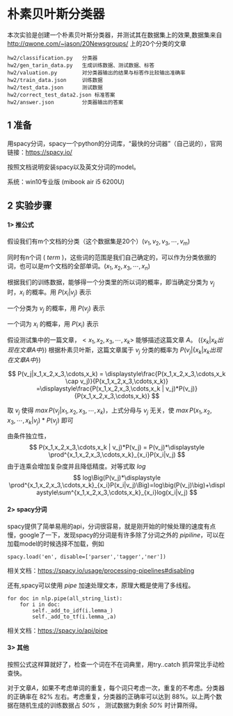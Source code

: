 # 朴素贝叶斯分类器

本次实验是创建一个朴素贝叶斯分类器，并测试其在数据集上的效果,数据集来自 http://qwone.com/~jason/20Newsgroups/ 上的20个分类的文章

    hw2/classification.py   分类器
    hw2/gen_tarin_data.py   生成训练数据、测试数据、标答
    hw2/valuation.py        对分类器输出的结果与标答作比较输出准确率
    hw2/train_data.json     训练数据
    hw2/test_data.json      测试数据
    hw2/correct_test_data2.json 标准答案
    hw2/answer.json         分类器输出的答案

## 1 准备

用spacy分词，spacy一个python的分词库，“最快的分词器”（自己说的），官网链接：https://spacy.io/

按照文档说明安装spacy以及英文分词的model。

系统：win10专业版 (mibook air i5 6200U)

## 2 实验步骤

#### 1> 推公式

假设我们有m个文档的分类（这个数据集是20个）$(v_1,v_2,v_3,\cdots,v_m)$

同时有n个词 ( $term$ )，这些词的范围是我们自己确定的，可以作为分类依据的词，也可以是m个文档的全部单词。$(x_1,x_2,x_3,\cdots,x_n)$

根据我们的训练数据，能够得一个分类里的所以词的概率，即当确定分类为 $v_j$ 时，$x_i$ 的概率。用 $P(x_i | v_j)$ 表示

一个分类为 $v_j$ 的概率，用 $P(v_j)$ 表示

一个词为 $x_i$ 的概率，用 $P(x_i)$ 表示

假设测试集中的一篇文章，$<x_1,x_2,x_3,\cdots,x_k>$ 能够描述这篇文章 $A$。 $(\{x_k |x_k出现在文章A中\})$ 根据朴素贝叶斯，这篇文章属于 $v_j$ 分类的概率为 $P(v_j| \{x_k |x_k出现在文章A中\})$ 

$$
P(v_j|x_1,x_2,x_3,\cdots,x_k) = \displaystyle\frac{P(x_1,x_2,x_3,\cdots,x_k \cap v_j)}{P(x_1,x_2,x_3,\cdots,x_k)}
=\displaystyle\frac{P(x_1,x_2,x_3,\cdots,x_k | v_j)*P(v_j)}{P(x_1,x_2,x_3,\cdots,x_k)}
$$

取 $v_j$ 使得 $max\, P(v_j|x_1,x_2,x_3,\cdots,x_k)$，上式分母与 $v_j$ 无关，使 $max\, P(x_1,x_2,x_3,\cdots,x_k | v_j)*P(v_j)$ 即可

由条件独立性，
$$
P(x_1,x_2,x_3,\cdots,x_k | v_j)*P(v_j) = P(v_j)*\displaystyle \prod^{x_1,x_2,x_3,\cdots,x_k}_{x_i}P(x_i|v_j)
$$
由于连乘会增加复杂度并且降低精度。对等式取 $log$
$$
    log\Big(P(v_j)*\displaystyle \prod^{x_1,x_2,x_3,\cdots,x_k}_{x_i}P(x_i|v_j)\Big)=log\big(P(v_j)\big)+\displaystyle\sum^{x_1,x_2,x_3,\cdots,x_k}_{x_i}log(x_i|v_j)
$$

#### 2> spacy分词

spacy提供了简单易用的api，分词很容易，就是刚开始的时候处理的速度有点慢，google了一下，发现spacy的分词是有许多除了分词之外的     *pipiline*，可以在加载model的时候选择不加载，例如

    spacy.load('en', disable=['parser','tagger','ner'])
相关文档：https://spacy.io/usage/processing-pipelines#disabling

还有,spacy可以使用 *pipe* 加速处理文本，原理大概是使用了多线程。

    for doc in nlp.pipe(all_string_list):
        for i in doc:
            self._add_to_idf(i.lemma_)
            self._add_to_tf(i.lemma_,a)

相关文档：https://spacy.io/api/pipe

#### 3> 其他

按照公式这样算就好了，检查一个词在不在词典里，用try..catch 抓异常比手动检查快。

对于文章*A*，如果不考虑单词的重复，每个词只考虑一次，重复的不考虑。分类器的正确率在 82% 左右。考虑重复，分类器的正确率可以达到 88%。以上两个数据在随机生成的训练数据占 *50%* ， 测试数据为剩余 *50%* 时计算所得。


    